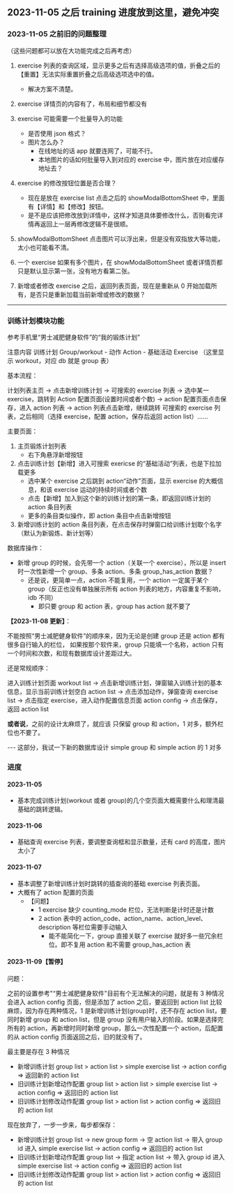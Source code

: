 ## 2023-11-05 之后 training 进度放到这里，避免冲突

### 2023-11-05 之前旧的问题整理

（这些问题都可以放在大功能完成之后再考虑）

1. exercise 列表的查询区域，显示更多之后有选择高级选项的值，折叠之后的【重置】无法实际重置折叠之后高级选项选中的值。

   - 解决方案不清楚。

2. exercise 详情页的内容有了，布局和细节都没有

3. exercise 可能需要一个批量导入的功能

   - 是否使用 json 格式？
   - 图片怎么办？
     - 在线地址的话 app 就要连网了，可能不行。
     - 本地图片的话如何批量导入到对应的 exercise 中，图片放在对应缓存地址去？

4. exercise 的修改按钮位置是否合理？

   - 现在是放在 exercise list 点击之后的 showModalBottomSheet 中，里面有【详情】和【修改】按钮。
   - 是不是应该把修改放到详情中，这样才知道具体要修改什么，否则看完详情再返回上一层再修改逻辑不是很顺。

5. showModalBottomSheet 点击图片可以浮出来，但是没有双指放大等功能，太小也可能看不清。

6. 一个 exercise 如果有多个图片，在 showModalBottomSheet 或者详情页都只是默认显示第一张，没有地方看第二张。

7. 新增或者修改 exercise 之后，返回列表页面，现在是重新从 0 开始加载所有，是否只是重新加载当前新增或修改的数据？

---

### 训练计划模块功能

参考手机里“男士减肥健身软件”的“我的锻炼计划”

注意内容 训练计划 Group/workout - 动作 Action - 基础活动 Exercise （这里显示 workout，对应 db 就是 group 表）

基本流程：

计划列表主页 -> 点击新增训练计划 -> 可搜索的 exercise 列表 -> 选中某一 exercise，跳转到 Action 配置页面(设置时间或者个数) -> action 配置页面点击保存，进入 action 列表 -> action 列表点击新增，继续跳转 可搜索的 exercise 列表，之后相同（选择 exercise，配置 action，保存后返回 action list）……

主要页面：

1. 主页锻炼计划列表
   - 右下角悬浮新增按钮
2. 点击训练计划【新增】进入可搜索 exericse 的“基础活动”列表，也是下拉加载更多
   - 选中某个 exercise 之后跳到 action“动作”页面，显示 exercise 的大概信息，和该 exercise 运动的持续时间或者个数
   - 点击【新增】加入到这个新的训练计划的第一条，即返回训练计划的 action 条目列表
   - 更多的条目类似操作，即 action 条目中点击新增按钮
3. 新增训练计划的 action 条目列表，在点击保存时弹窗口给训练计划取个名字（默认为新锻炼、新计划等）

数据库操作：

- 新增 group 的时候，会先带一个 action（关联一个 exercise），所以是 insert 时一次性新增一个 group、多条 action、多条 group_has_action 数据？
  - 还是说，更简单一点，action 不能复用，一个 action 一定属于某个 group（反正也没有单独展示所有 action 列表的地方，内容重复不影响，idb 不同）
    - 即只要 group 和 action 表，group has action 就不要了

**【2023-11-08 更新】**：

不能按照“男士减肥健身软件”的顺序来，因为无论是创建 group 还是 action 都有很多自行输入的栏位，
如果按那个软件来，group 只能填一个名称，action 只有一个时间和次数，和现有数据库设计差距过大。

还是常规顺序：

进入训练计划页面 workout list -> 点击新增训练计划，弹窗输入训练计划的基本信息，显示当前训练计划空白 action list
-> 点击添加动作，弹窗查询 exercise list -> 点击指定 exercise，进入动作配置信息页面 action config
-> 点击保存，返回 action list

**或者说**，之前的设计太麻烦了，就应该 只保留 group 和 action，1 对多，额外栏位也不要了。

--- 这部分，我试一下新的数据库设计 simple group 和 simple action 的 1 对多

### 进度

#### 2023-11-05

- 基本完成训练计划(workout 或者 group)的几个空页面大概需要什么和理清最基础的跳转逻辑。

#### 2023-11-06

- 基础查询 exercise 列表，要调整查询框和显示数量，还有 card 的高度，图片太小了

#### 2023-11-07

- 基本调整了新增训练计划时跳转的插查询的基础 exercise 列表页面。
- 大概有了 action 配置的页面
  - 【问题】
    - 1 exercise 缺少 counting_mode 栏位，无法判断是计时还是计数
    - 2 action 表中的 action_code、action_name、action_level、description 等栏位需要手动输入
      - 能不能简化一下，group 直接关联了 exercise 就好多一些冗余栏位。即不复用 action 和不需要 group_has_action 表

#### 2023-11-09【暂停】

问题：

之前的设置参考"“男士减肥健身软件"目前有个无法解决的问题，就是有 3 种情况会进入 action config 页面，但是添加了 action 之后，要返回到 action list 比较麻烦，因为存在两种情况，1 是新增训练计划(group)时，还不存在 action list，要同时新增 group 和 action list，但是 group 没有用户输入的阶段。如果是选择完所有的 action，再新增时同时新增 group，那么一次性配置一个 action，后配置的从 action config 页面返回之后，旧的就没有了。

最主要是存在 3 种情况

- 新增训练计划 group list > action list > simple exercise list -> action config => 返回新的 action list
- 旧训练计划新增动作配置 group list > action list > simple exercise list -> action config => 返回旧的 action list
- 旧训练计划修改动作配置 group list > action list > action config => 返回旧的 action list

现在放弃了，一步一步来，每步都保存：

- 新增训练计划 group list -> new group form -> 空 action list -> 带入 group id 进入 simple exercise list -> action config => 返回旧的 action list
- 旧训练计划新增动作配置 group list -> 指定 action list -> 带入 group id 进入 simple exercise list -> action config => 返回旧的 action list
- 旧训练计划修改动作配置 group list > action list > action config => 返回旧的 action list
